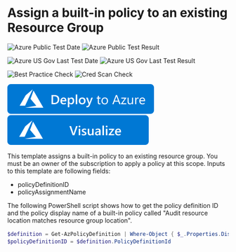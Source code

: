 # Assign a built-in policy to an existing Resource Group

![Azure Public Test Date](https://azurequickstartsservice.blob.core.windows.net/badges/101-azurepolicy-assign-builtinpolicy-resourcegroup/PublicLastTestDate.svg)
![Azure Public Test Result](https://azurequickstartsservice.blob.core.windows.net/badges/101-azurepolicy-assign-builtinpolicy-resourcegroup/PublicDeployment.svg)

![Azure US Gov Last Test Date](https://azurequickstartsservice.blob.core.windows.net/badges/101-azurepolicy-assign-builtinpolicy-resourcegroup/FairfaxLastTestDate.svg)
![Azure US Gov Last Test Result](https://azurequickstartsservice.blob.core.windows.net/badges/101-azurepolicy-assign-builtinpolicy-resourcegroup/FairfaxDeployment.svg)

![Best Practice Check](https://azurequickstartsservice.blob.core.windows.net/badges/101-azurepolicy-assign-builtinpolicy-resourcegroup/BestPracticeResult.svg)
![Cred Scan Check](https://azurequickstartsservice.blob.core.windows.net/badges/101-azurepolicy-assign-builtinpolicy-resourcegroup/CredScanResult.svg)

[![Deploy to Azure](https://raw.githubusercontent.com/Azure/azure-quickstart-templates/master/1-CONTRIBUTION-GUIDE/images/deploytoazure.svg?sanitize=true)](https://portal.azure.com/#create/Microsoft.Template/uri/https%3A%2F%2Fraw.githubusercontent.com%2FAzure%2Fazure-quickstart-templates%2Fmaster%2F101-azurepolicy-assign-buildinpolicy-resourcegroup%2Fazuredeploy.json)
[![Visualize](https://raw.githubusercontent.com/Azure/azure-quickstart-templates/master/1-CONTRIBUTION-GUIDE/images/visualizebutton.svg?sanitize=true)](http://armviz.io/#/?load=https%3A%2F%2Fraw.githubusercontent.com%2FAzure%2Fazure-quickstart-templates%2Fmaster%2F101-azurepolicy-assign-buildinpolicy-resourcegroup%2Fazuredeploy.json)

This template assigns a built-in policy to an existing resource group. You must
be an owner of the subscription to apply a policy at this scope. Inputs to this
template are following fields:

- policyDefinitionID
- policyAssignmentName

The following PowerShell script shows how to get the policy definition ID and
the policy display name of a built-in policy called "Audit resource location
matches resource group location".

```powershell
$definition = Get-AzPolicyDefinition | Where-Object { $_.Properties.DisplayName -eq 'Audit resource location matches resource group location' }
$policyDefinitionID = $definition.PolicyDefinitionId
```
